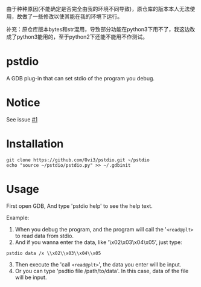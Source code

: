 由于种种原因(不能确定是否完全由我的环境不同导致)，原仓库的版本本人无法使用，故做了一些修改以使其能在我的环境下运行。

补充：原仓库版本bytes和str混用，导致部分功能在python3下用不了，我这边改成了python3能用的，至于python2下还能不能用不作测试。

# pstdio

A GDB plug-in that can set stdio of the program you debug.

# Notice
See issue [#1](https://github.com/Ovi3/pstdio/issues/1)

# Installation
```
git clone https://github.com/Ovi3/pstdio.git ~/pstdio
echo "source ~/pstdio/pstdio.py" >> ~/.gdbinit
```

# Usage

First open GDB, And type 'pstdio help' to see the help text.

Example:
1. When you debug the program, and the program will call the '`<read@plt>` to read data from stdio.
2. And if you wanna enter the data, like '\x02\x03\x04\x05', just type:
```
pstdio data /x \\x02\\x03\\x04\\x05
```
3. Then execute the 'call `<read@plt>`', the data you enter will be input.
4. Or you can type 'psdtio file /path/to/data'. In this case, data of the file will be input.

